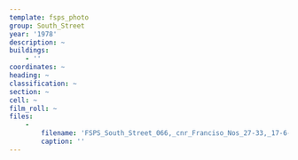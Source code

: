 ```yaml
---
template: fsps_photo
group: South_Street
year: '1978'
description: ~
buildings:
    - ''
coordinates: ~
heading: ~
classification: ~
section: ~
cell: ~
film_roll: ~
files:
    -
        filename: 'FSPS_South_Street_066,_cnr_Franciso_Nos_27-33,_17-6-A,_1978.png'
        caption: ''
---
```

